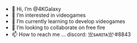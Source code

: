 - 👋 Hi, I’m @4KGalaxy
- 👀 I’m interested in videogames
- 🌱 I’m currently learning to develop videogames
- 💞️ I’m looking to collaborate on free fire
- 📫 How to reach me ... discord: 亗sᴀʀɪᴛᴀ亗ᴸ#8843

<!---
4KGalaxy/4KGalaxy is a ✨ special ✨ repository because its `README.md` (this file) appears on your GitHub profile.
You can click the Preview link to take a look at your changes.
--->
